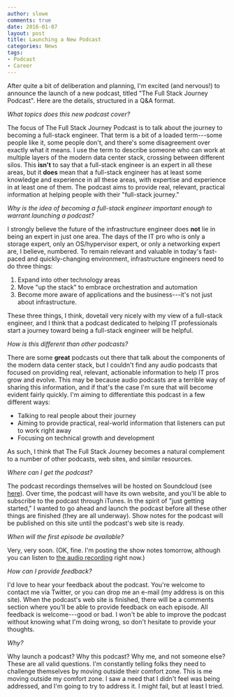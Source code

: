 ```yaml
---
author: slowe
comments: true
date: 2016-01-07
layout: post
title: Launching a New Podcast
categories: News
tags:
- Podcast
- Career
---
```


After quite a bit of deliberation and planning, I'm excited (and nervous!) to announce the launch of a new podcast, titled "The Full Stack Journey Podcast". Here are the details, structured in a Q&A format.

_What topics does this new podcast cover?_

The focus of The Full Stack Journey Podcast is to talk about the journey to becoming a full-stack engineer. That term is a bit of a loaded term---some people like it, some people don't, and there's some disagreement over exactly what it means. I use the term to describe someone who can work at multiple layers of the modern data center stack, crossing between different silos. This **isn't** to say that a full-stack engineer is an expert in all these areas, but it **does** mean that a full-stack engineer has at least some knowledge and experience in all these areas, with expertise and experience in at least one of them. The podcast aims to provide real, relevant, practical information at helping people with their "full-stack journey."

_Why is the idea of becoming a full-stack engineer important enough to warrant launching a podcast?_

I strongly believe the future of the infrastructure engineer does **not** lie in being an expert in just one area. The days of the IT pro who is only a storage expert, only an OS/hypervisor expert, or only a networking expert are, I believe, numbered. To remain relevant and valuable in today's fast-paced and quickly-changing environment, infrastructure engineers need to do three things:

1. Expand into other technology areas
2. Move "up the stack" to embrace orchestration and automation
3. Become more aware of applications and the business---it's not just about infrastructure.

These three things, I think, dovetail very nicely with my view of a full-stack engineer, and I think that a podcast dedicated to helping IT professionals start a journey toward being a full-stack engineer will be helpful.

_How is this different than other podcasts?_

There are some **great** podcasts out there that talk about the components of the modern data center stack, but I couldn't find any audio podcasts that focused on providing real, relevant, actionable information to help IT pros grow and evolve. This may be because audio podcasts are a terrible way of sharing this information, and if that's the case I'm sure that will become evident fairly quickly. I'm aiming to differentiate this podcast in a few different ways:

* Talking to real people about their journey
* Aiming to provide practical, real-world information that listeners can put to work right away
* Focusing on technical growth and development

As such, I think that The Full Stack Journey becomes a natural complement to a number of other podcasts, web sites, and similar resources.

_Where can I get the podcast?_

The podcast recordings themselves will be hosted on Soundcloud (see [here][link-1]). Over time, the podcast will have its own website, and you'll be able to subscribe to the podcast through iTunes. In the spirit of "just getting started," I wanted to go ahead and launch the podcast before all these other things are finished (they are all underway). Show notes for the podcast will be published on this site until the podcast's web site is ready.

_When will the first episode be available?_

Very, very soon. (OK, fine. I'm posting the show notes tomorrow, although you can listen to [the audio recording][link-2] right now.)

_How can I provide feedback?_

I'd love to hear your feedback about the podcast. You're welcome to contact me via Twitter, or you can drop me an e-mail (my address is on this site). When the podcast's web site is finished, there will be a comments section where you'll be able to provide feedback on each episode. All feedback is welcome---good or bad. I won't be able to improve the podcast without knowing what I'm doing wrong, so don't hesitate to provide your thoughts.

_Why?_

Why launch a podcast? Why this podcast? Why me, and not someone else? These are all valid questions. I'm constantly telling folks they need to challenge themselves by moving outside their comfort zone. This is me moving outside my comfort zone. I saw a need that I didn't feel was being addressed, and I'm going to try to address it. I might fail, but at least I tried.


[link-1]: https://soundcloud.com/fullstackjourney
[link-2]: https://soundcloud.com/fullstackjourney/full-stack-journey-episode-001
